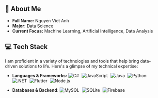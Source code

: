 ## 💫 About Me
- **Full Name:** Nguyen Viet Anh
- **Major:** Data Science
- **Current Focus:** Machine Learning, Artificial Intelligence, Data Analysis

## 💻 Tech Stack
I am proficient in a variety of technologies and tools that help bring data-driven solutions to life. Here's a glimpse of my technical expertise:

- **Languages & Frameworks:**
  <img src="https://img.shields.io/badge/c%23-%23239120.svg?style=flat-square&logo=csharp&logoColor=white" alt="C#" style="display: inline-block; margin-right: 5px;">
  <img src="https://img.shields.io/badge/javascript-%23323330.svg?style=flat-square&logo=javascript&logoColor=%23F7DF1E" alt="JavaScript" style="display: inline-block; margin-right: 5px;">
  <img src="https://img.shields.io/badge/java-%23ED8B00.svg?style=flat-square&logo=openjdk&logoColor=white" alt="Java" style="display: inline-block; margin-right: 5px;">
  <img src="https://img.shields.io/badge/python-3670A0?style=flat-square&logo=python&logoColor=ffdd54" alt="Python" style="display: inline-block; margin-right: 5px;">
  <img src="https://img.shields.io/badge/.NET-5C2D91?style=flat-square&logo=.net&logoColor=white" alt=".NET" style="display: inline-block; margin-right: 5px;">
  <img src="https://img.shields.io/badge/Flutter-02569B?style=flat-square&logo=flutter&logoColor=white" alt="Flutter" style="display: inline-block; margin-right: 5px;">
  <img src="https://img.shields.io/badge/Node.js-339933?style=flat-square&logo=node.js&logoColor=white" alt="Node.js" style="display: inline-block; margin-right: 5px;">

- **Databases & Backend:**
  <img src="https://img.shields.io/badge/mysql-4479A1.svg?style=flat-square&logo=mysql&logoColor=white" alt="MySQL" style="display: inline-block; margin-right: 5px;">
  <img src="https://img.shields.io/badge/sqlite-%2307405e.svg?style=flat-square&logo=sqlite&logoColor=white" alt="SQLite" style="display: inline-block; margin-right: 5px;">
  <img src="https://img.shields.io/badge/firebase-a08021?style=flat-square&logo=firebase&logoColor=ffcd34" alt="Firebase" style="display: inline-block;">
